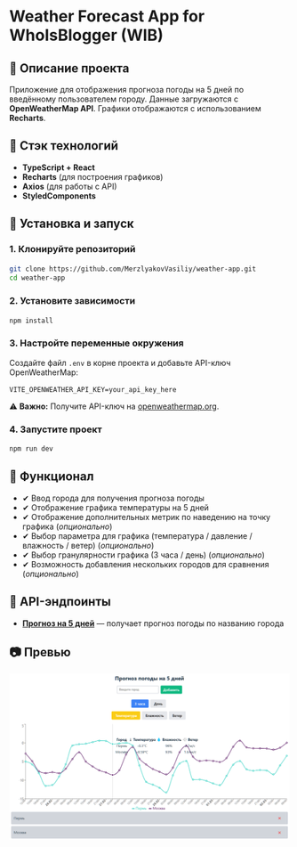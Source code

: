 # Weather Forecast App for WhoIsBlogger (WIB)

## 📌 Описание проекта
Приложение для отображения прогноза погоды на 5 дней по введённому пользователем городу. Данные загружаются с **OpenWeatherMap API**. Графики отображаются с использованием **Recharts**.

## 🚀 Стэк технологий
- **TypeScript + React**
- **Recharts** (для построения графиков)
- **Axios** (для работы с API)
- **StyledComponents**

## 🔧 Установка и запуск

### 1. Клонируйте репозиторий
```sh
git clone https://github.com/MerzlyakovVasiliy/weather-app.git
cd weather-app
```

### 2. Установите зависимости
```sh
npm install
```

### 3. Настройте переменные окружения
Создайте файл `.env` в корне проекта и добавьте API-ключ OpenWeatherMap:
```env
VITE_OPENWEATHER_API_KEY=your_api_key_here
```
⚠ **Важно:** Получите API-ключ на [openweathermap.org](https://home.openweathermap.org/api_keys).

### 4. Запустите проект
```sh
npm run dev
```

## 🎯 Функционал
- ✔ Ввод города для получения прогноза погоды
- ✔ Отображение графика температуры на 5 дней
- ✔ Отображение дополнительных метрик по наведению на точку графика (*опционально*)
- ✔ Выбор параметра для графика (температура / давление / влажность / ветер) (*опционально*)
- ✔ Выбор гранулярности графика (3 часа / день) (*опционально*)
- ✔ Возможность добавления нескольких городов для сравнения (*опционально*)

## 📌 API-эндпоинты
- **[Прогноз на 5 дней](https://api.openweathermap.org/data/2.5/forecast?q=${city}&appid=${API_KEY}&units=metric&lang=ru)** — получает прогноз погоды по названию города

## 📷 Превью
![App Screenshot](./public/preview.png)


